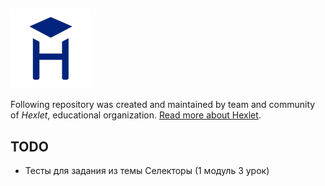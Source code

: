 ##
![Hexlet Ltd. logo](https://raw.githubusercontent.com/Hexlet/hexletguides.github.io/master/images/hexlet_logo128.png)

Following repository was created and maintained by team and community of  _Hexlet_, educational organization. [Read more about Hexlet](https://ru.hexlet.io/pages/about?utm_source=github&utm_medium=link&utm_campaign=exercises-php).
##

## TODO
* Тесты для задания из темы Селекторы (1 модуль 3 урок)

